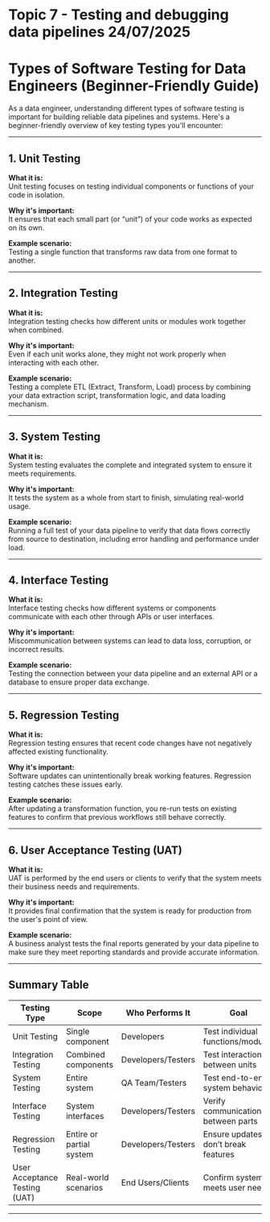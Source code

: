 # Topic 7 - Testing and debugging data pipelines 24/07/2025

# Types of Software Testing for Data Engineers (Beginner-Friendly Guide)

As a data engineer, understanding different types of software testing is important for building reliable data pipelines and systems. Here's a beginner-friendly overview of key testing types you'll encounter:

---

## 1. Unit Testing

**What it is:**  
Unit testing focuses on testing individual components or functions of your code in isolation.

**Why it's important:**  
It ensures that each small part (or “unit”) of your code works as expected on its own.

**Example scenario:**  
Testing a single function that transforms raw data from one format to another.

---

## 2. Integration Testing

**What it is:**  
Integration testing checks how different units or modules work together when combined.

**Why it's important:**  
Even if each unit works alone, they might not work properly when interacting with each other.

**Example scenario:**  
Testing a complete ETL (Extract, Transform, Load) process by combining your data extraction script, transformation logic, and data loading mechanism.

---

## 3. System Testing

**What it is:**  
System testing evaluates the complete and integrated system to ensure it meets requirements.

**Why it's important:**  
It tests the system as a whole from start to finish, simulating real-world usage.

**Example scenario:**  
Running a full test of your data pipeline to verify that data flows correctly from source to destination, including error handling and performance under load.

---

## 4. Interface Testing

**What it is:**  
Interface testing checks how different systems or components communicate with each other through APIs or user interfaces.

**Why it's important:**  
Miscommunication between systems can lead to data loss, corruption, or incorrect results.

**Example scenario:**  
Testing the connection between your data pipeline and an external API or a database to ensure proper data exchange.

---

## 5. Regression Testing

**What it is:**  
Regression testing ensures that recent code changes have not negatively affected existing functionality.

**Why it's important:**  
Software updates can unintentionally break working features. Regression testing catches these issues early.

**Example scenario:**  
After updating a transformation function, you re-run tests on existing features to confirm that previous workflows still behave correctly.

---

## 6. User Acceptance Testing (UAT)

**What it is:**  
UAT is performed by the end users or clients to verify that the system meets their business needs and requirements.

**Why it's important:**  
It provides final confirmation that the system is ready for production from the user's point of view.

**Example scenario:**  
A business analyst tests the final reports generated by your data pipeline to make sure they meet reporting standards and provide accurate information.

---

## Summary Table

| Testing Type          | Scope                  | Who Performs It         | Goal                              |
|-----------------------|------------------------|--------------------------|-----------------------------------|
| Unit Testing          | Single component       | Developers               | Test individual functions/modules |
| Integration Testing   | Combined components    | Developers/Testers       | Test interactions between units   |
| System Testing        | Entire system          | QA Team/Testers          | Test end-to-end system behavior   |
| Interface Testing     | System interfaces      | Developers/Testers       | Verify communication between parts|
| Regression Testing    | Entire or partial system | Developers/Testers     | Ensure updates don’t break features|
| User Acceptance Testing (UAT) | Real-world scenarios | End Users/Clients    | Confirm system meets user needs   |

---


